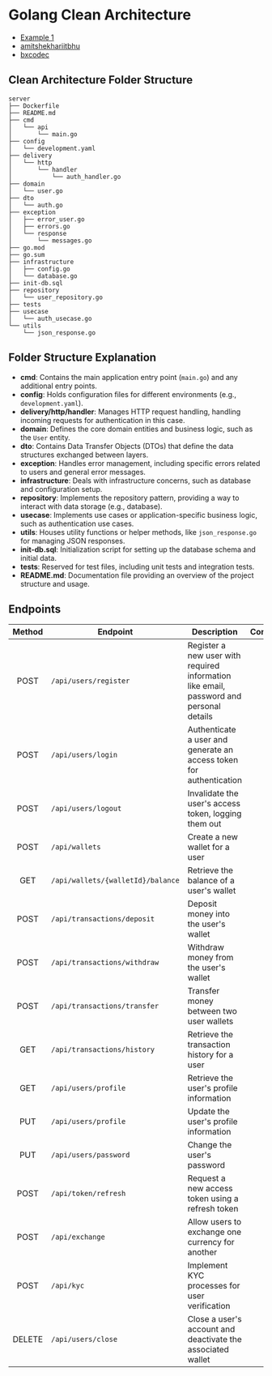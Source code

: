 # Golang Clean Architecture

- [Example 1](https://github.com/Ikhlashmulya/golang-clean-architecture/)
- [amitshekhariitbhu](https://github.com/amitshekhariitbhu/go-backend-clean-architecture)
- [bxcodec](https://github.com/bxcodec/go-clean-arch)

## Clean Architecture Folder Structure

```
server
├── Dockerfile
├── README.md
├── cmd
│   └── api
│       └── main.go
├── config
│   └── development.yaml
├── delivery
│   └── http
│       └── handler
│           └── auth_handler.go
├── domain
│   └── user.go
├── dto
│   └── auth.go
├── exception
│   ├── error_user.go
│   ├── errors.go
│   └── response
│       └── messages.go
├── go.mod
├── go.sum
├── infrastructure
│   ├── config.go
│   └── database.go
├── init-db.sql
├── repository
│   └── user_repository.go
├── tests
├── usecase
│   └── auth_usecase.go
└── utils
    └── json_response.go
```

## Folder Structure Explanation

- **cmd**: Contains the main application entry point (`main.go`) and any additional entry points.
- **config**: Holds configuration files for different environments (e.g., `development.yaml`).
- **delivery/http/handler**: Manages HTTP request handling, handling incoming requests for authentication in this case.
- **domain**: Defines the core domain entities and business logic, such as the `User` entity.
- **dto**: Contains Data Transfer Objects (DTOs) that define the data structures exchanged between layers.
- **exception**: Handles error management, including specific errors related to users and general error messages.
- **infrastructure**: Deals with infrastructure concerns, such as database and configuration setup.
- **repository**: Implements the repository pattern, providing a way to interact with data storage (e.g., database).
- **usecase**: Implements use cases or application-specific business logic, such as authentication use cases.
- **utils**: Houses utility functions or helper methods, like `json_response.go` for managing JSON responses.
- **init-db.sql**: Initialization script for setting up the database schema and initial data.
- **tests**: Reserved for test files, including unit tests and integration tests.
- **README.md**: Documentation file providing an overview of the project structure and usage.

## Endpoints

| Method | Endpoint                          | Description                                                                             | Completed |
| :----: | --------------------------------- | --------------------------------------------------------------------------------------- | :-------: |
|  POST  | `/api/users/register`             | Register a new user with required information like email, password and personal details |    [X]    |
|  POST  | `/api/users/login`                | Authenticate a user and generate an access token for authentication                     |    [X]    |
|  POST  | `/api/users/logout`               | Invalidate the user's access token, logging them out                                    |    [X]    |
|  POST  | `/api/wallets`                    | Create a new wallet for a user                                                          |    [ ]    |
|  GET   | `/api/wallets/{walletId}/balance` | Retrieve the balance of a user's wallet                                                 |    [ ]    |
|  POST  | `/api/transactions/deposit`       | Deposit money into the user's wallet                                                    |    [ ]    |
|  POST  | `/api/transactions/withdraw`      | Withdraw money from the user's wallet                                                   |    [ ]    |
|  POST  | `/api/transactions/transfer`      | Transfer money between two user wallets                                                 |    [ ]    |
|  GET   | `/api/transactions/history`       | Retrieve the transaction history for a user                                             |    [ ]    |
|  GET   | `/api/users/profile`              | Retrieve the user's profile information                                                 |    [ ]    |
|  PUT   | `/api/users/profile`              | Update the user's profile information                                                   |    [ ]    |
|  PUT   | `/api/users/password`             | Change the user's password                                                              |    [ ]    |
|  POST  | `/api/token/refresh`              | Request a new access token using a refresh token                                        |    [ ]    |
|  POST  | `/api/exchange`                   | Allow users to exchange one currency for another                                        |    [ ]    |
|  POST  | `/api/kyc`                        | Implement KYC processes for user verification                                           |    [ ]    |
| DELETE | `/api/users/close`                | Close a user's account and deactivate the associated wallet                             |    [ ]    |
